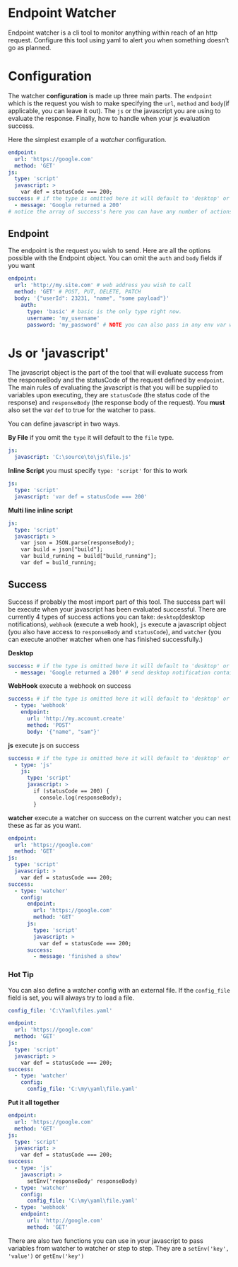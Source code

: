 # Endpoint Watcher

Endpoint watcher is a cli tool to monitor anything within reach of an http request. Configure this tool using yaml to alert you when
something doesn't go as planned. 

# Configuration

The watcher **configuration** is made up three main parts. The `endpoint` which is the request you wish to make specifying the `url`, 
`method` and `body`(if applicable, you can leave it out). The `js` or the javascript you are using to evaluate the response. Finally, how to handle when your js evaluation success. 

Here the simplest example of a *watcher* configuration. 

```yaml
endpoint:
  url: 'https://google.com'
  method: 'GET'
js:
  type: 'script'
  javascript: >
    var def = statusCode === 200;
success: # if the type is omitted here it will default to 'desktop' or a desktop notification
  - message: 'Google returned a 200' 
# notice the array of success's here you can have any number of actions of a success
```


## Endpoint

The endpoint is the request you wish to send. Here are all the options possible with the Endpoint object.
You can omit the `auth` and `body` fields if you want

```yaml
endpoint: 
  url: 'http://my.site.com' # web address you wish to call
  method: 'GET' # POST, PUT, DELETE, PATCH
  body: '{"userId": 23231, "name", "some payload"}'
    auth:
      type: 'basic' # basic is the only type right now. 
      username: 'my_username'
      password: 'my_password' # NOTE you can also pass in any env var with the ${var} syntax  
```


# Js or 'javascript'

The javascript object is the part of the tool that will evaluate success from the responseBody and the statusCode
of the request defined by `endpoint`. The main rules of evaluating the javascript is that you will be supplied to variables
upon executing, they are `statusCode` (the status code of the response) and `responseBody` (the response body of the request). 
You **must** also set the var `def` to true for the watcher to pass. 

You can define javascript in two ways.

**By File** if you omit the `type` it will default to the `file` type.
```yaml
js: 
  javascript: 'C:\source\to\js\file.js'
```


**Inline Script** you must specify `type: 'script'` for this to work
```yaml
js: 
  type: 'script'
  javascript: 'var def = statusCode === 200'
```

**Multi line inline script**
```yaml
js:
  type: 'script'
  javascript: >
    var json = JSON.parse(responseBody);
    var build = json["build"];
    var build_running = build["build_running"];
    var def = build_running;
```


## Success
Success if probably the most import part of this tool. The success part will be execute when your javascript has been
evaluated successful. There are currently 4 types of success actions you can take: `desktop`(desktop notifications), `webhook` (execute a web hook), 
`js` execute a javascript object (you also have access to `responseBody` and `statusCode`), and `watcher` (you can execute another watcher when one has finished successfully.)

**Desktop**
```yaml
success: # if the type is omitted here it will default to 'desktop' or a desktop notification
  - message: 'Google returned a 200' # send desktop notification containing text
```

**WebHook** execute a webhook on success
```yaml
success: # if the type is omitted here it will default to 'desktop' or a desktop notification
  - type: 'webhook'
    endpoint:
      url: 'http://my.account.create'
      method: 'POST'
      body: '{"name", "sam"}'
```

**js** execute js on success
```yaml
success: # if the type is omitted here it will default to 'desktop' or a desktop notification
  - type: 'js'
    js:
      type: 'script'
      javascript: >
        if (statusCode == 200) {
          console.log(responseBody);
        }
```

**watcher** execute a watcher on success on the current watcher you can nest these as far as you want.
```yaml
endpoint:
  url: 'https://google.com'
  method: 'GET'
js:
  type: 'script'
  javascript: >
    var def = statusCode === 200;
success:
  - type: 'watcher'
    config:
      endpoint:
        url: 'https://google.com'
        method: 'GET'
      js:
        type: 'script'
        javascript: >
          var def = statusCode === 200;
      success:
        - message: 'finished a show'
```

### Hot Tip
You can also define a watcher config with an external file. If the `config_file` field is set, you will always try to load a file. 
```yaml
config_file: 'C:\Yaml\files.yaml'
```

```yaml
endpoint:
  url: 'https://google.com'
  method: 'GET'
js:
  type: 'script'
  javascript: >
    var def = statusCode === 200;
success:
  - type: 'watcher'
    config:
      config_file: 'C:\my\yaml\file.yaml'
```

**Put it all together**

```yaml
endpoint:
  url: 'https://google.com'
  method: 'GET'
js:
  type: 'script'
  javascript: >
    var def = statusCode === 200;
success:
  - type: 'js'
    javascript: >
      setEnv('responseBody' responseBody)
  - type: 'watcher'
    config:
      config_file: 'C:\my\yaml\file.yaml'
  - type: 'webhook'
    endpoint:
      url: 'http://google.com'
      method: 'GET'
```

There are also two functions you can use in your javascript to pass variables from watcher to watcher or step to step. 
They are a `setEnv('key', 'value')` or `getEnv('key')`
